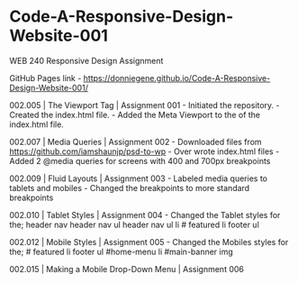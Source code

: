 # Code-A-Responsive-Design-Website-001
WEB 240 Responsive Design Assignment

GitHub Pages link - https://donniegene.github.io/Code-A-Responsive-Design-Website-001/

002.005 | The Viewport Tag | Assignment 001
      - Initiated the repository.
      - Created the index.html file.
      - Added the Meta Viewport to the <Head> of the index.html file.

002.007 | Media Queries | Assignment 002
      - Downloaded files from https://github.com/iamshaunjp/psd-to-wp
      - Over wrote index.html files
      - Added 2 @media queries for screens with 400 and 700px breakpoints

002.009 | Fluid Layouts | Assignment 003
      - Labeled media queries to tablets and mobiles
      - Changed the breakpoints to more standard breakpoints

002.010 | Tablet Styles | Assignment 004
      - Changed the Tablet styles for the;
            header nav
            header nav ul
            header nav ul li
            # featured li
            footer ul

002.012 | Mobile Styles | Assignment 005
      - Changed the Mobiles styles for the;
            # featured li
            footer ul
            #home-menu li
            #main-banner img

002.015 | Making a Mobile Drop-Down Menu | Assignment 006
